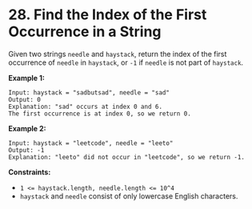 # 28. Find the Index of the First Occurrence in a String

Given two strings `needle` and `haystack`, return the index of the first occurrence of `needle` in `haystack`, or `-1`
if `needle` is not part of `haystack`.

**Example 1:**

```
Input: haystack = "sadbutsad", needle = "sad"
Output: 0
Explanation: "sad" occurs at index 0 and 6.
The first occurrence is at index 0, so we return 0.
```

**Example 2:**

```
Input: haystack = "leetcode", needle = "leeto"
Output: -1
Explanation: "leeto" did not occur in "leetcode", so we return -1.
```

**Constraints:**

- `1 <= haystack.length, needle.length <= 10^4`
- `haystack`  and  `needle`  consist of only lowercase English characters.